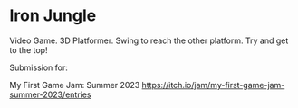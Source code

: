 # Iron Jungle
Video Game. 3D Platformer.
Swing to reach the other platform. Try and get to the top!


Submission for:

My First Game Jam: Summer 2023
https://itch.io/jam/my-first-game-jam-summer-2023/entries
